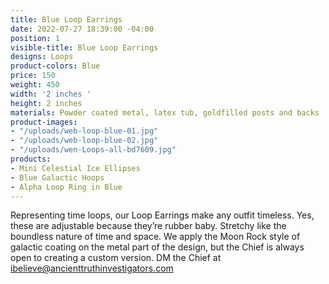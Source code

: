 ```yaml
---
title: Blue Loop Earrings
date: 2022-07-27 18:39:00 -04:00
position: 1
visible-title: Blue Loop Earrings
designs: Loops
product-colors: Blue
price: 150
weight: 450
width: '2 inches '
height: 2 inches
materials: Powder coated metal, latex tub, goldfilled posts and backs
product-images:
- "/uploads/web-loop-blue-01.jpg"
- "/uploads/web-loop-blue-02.jpg"
- "/uploads/wen-Loops-all-bd7609.jpg"
products:
- Mini Celestial Ice Ellipses
- Blue Galactic Hoops
- Alpha Loop Ring in Blue
---
```


Representing time loops, our Loop Earrings make any outfit timeless. Yes, these are adjustable because they’re rubber baby. Stretchy like the boundless nature of time and space. We apply the Moon Rock style of galactic coating on the metal part of the design, but the Chief is always open to creating a custom version. DM the Chief at ibelieve@ancienttruthinvestigators.com